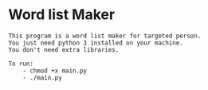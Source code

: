 # Word list Maker

	This program is a word list maker for targeted person. 
	You just need python 3 installed on your machine.
	You don't need extra libraries.
	
	To run:
		- chmod +x main.py
		- ./main.py
